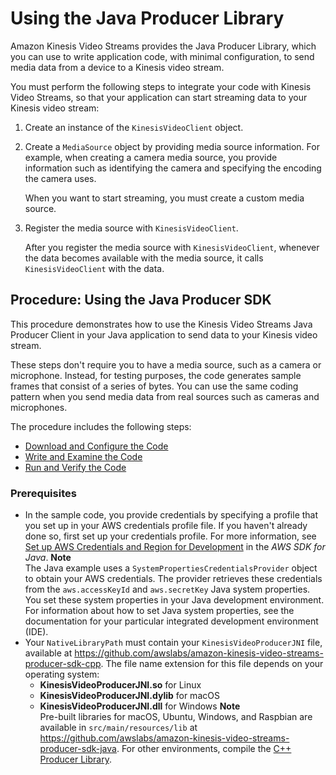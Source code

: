 # Using the Java Producer Library<a name="producer-sdk-javaapi"></a>

Amazon Kinesis Video Streams provides the Java Producer Library, which you can use to write application code, with minimal configuration, to send media data from a device to a Kinesis video stream\. 

You must perform the following steps to integrate your code with Kinesis Video Streams, so that your application can start streaming data to your Kinesis video stream:

1. Create an instance of the `KinesisVideoClient` object\.

1. Create a `MediaSource` object by providing media source information\. For example, when creating a camera media source, you provide information such as identifying the camera and specifying the encoding the camera uses\.

   When you want to start streaming, you must create a custom media source\. 

1. Register the media source with `KinesisVideoClient`\. 

   After you register the media source with `KinesisVideoClient`, whenever the data becomes available with the media source, it calls `KinesisVideoClient` with the data\.

## Procedure: Using the Java Producer SDK<a name="producer-sdk-java-using"></a>

This procedure demonstrates how to use the Kinesis Video Streams Java Producer Client in your Java application to send data to your Kinesis video stream\. 

These steps don't require you to have a media source, such as a camera or microphone\. Instead, for testing purposes, the code generates sample frames that consist of a series of bytes\. You can use the same coding pattern when you send media data from real sources such as cameras and microphones\. 

The procedure includes the following steps:
+ [Download and Configure the Code](https://docs.aws.amazon.com/kinesisvideostreams/latest/dg/producersdk-javaapi-downloadcode.html)
+ [Write and Examine the Code](https://docs.aws.amazon.com/kinesisvideostreams/latest/dg/producersdk-javaapi-writecode.html)
+ [Run and Verify the Code](https://docs.aws.amazon.com/kinesisvideostreams/latest/dg/producersdk-javaapi-reviewcode.html)

### Prerequisites<a name="producersdk-javaapi-prerequisites"></a>
+ In the sample code, you provide credentials by specifying a profile that you set up in your AWS credentials profile file\. If you haven't already done so, first set up your credentials profile\. For more information, see [ Set up AWS Credentials and Region for Development](http://docs.aws.amazon.com/sdk-for-java/v1/developer-guide/setup-credentials.html) in the *AWS SDK for Java*\.
**Note**  
The Java example uses a `SystemPropertiesCredentialsProvider` object to obtain your AWS credentials\. The provider retrieves these credentials from the `aws.accessKeyId` and `aws.secretKey` Java system properties\. You set these system properties in your Java development environment\. For information about how to set Java system properties, see the documentation for your particular integrated development environment \(IDE\)\.
+ Your `NativeLibraryPath` must contain your `KinesisVideoProducerJNI` file, available at [https://github\.com/awslabs/amazon\-kinesis\-video\-streams\-producer\-sdk\-cpp](https://github.com/awslabs/amazon-kinesis-video-streams-producer-sdk-cpp)\. The file name extension for this file depends on your operating system: 
  + **KinesisVideoProducerJNI\.so** for Linux
  + **KinesisVideoProducerJNI\.dylib** for macOS
  + **KinesisVideoProducerJNI\.dll** for Windows
**Note**  
Pre\-built libraries for macOS, Ubuntu, Windows, and Raspbian are available in `src/main/resources/lib` at [https://github\.com/awslabs/amazon\-kinesis\-video\-streams\-producer\-sdk\-java](https://github.com/awslabs/amazon-kinesis-video-streams-producer-sdk-java)\. For other environments, compile the [C\+\+ Producer Library](producer-sdk-cpp.md)\.